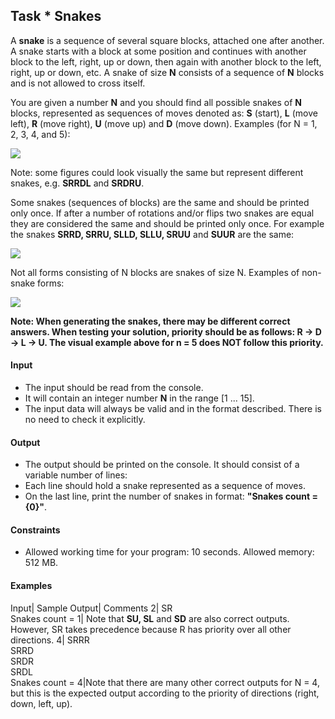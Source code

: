 ## Task	* Snakes
A **snake** is a sequence of several square blocks, attached one after another. A snake starts with a block at some position and continues with another block to the left, right, up or down, then again with another block to the left, right, up or down, etc. A snake of size **N** consists of a sequence of **N** blocks and is not allowed to cross itself.

You are given a number **N** and you should find all possible snakes of **N** blocks, represented as sequences of moves denoted as: **S** (start), **L** (move left), **R** (move right), **U** (move up) and **D** (move down). Examples (for N = 1, 2, 3, 4, and 5):
 
![](https://i.ibb.co/sJ6btNv/snakes1.png)
 
Note: some figures could look visually the same but represent different snakes, e.g. **SRRDL** and **SRDRU**.

Some snakes (sequences of blocks) are the same and should be printed only once. If after a number of rotations and/or flips two snakes are equal they are considered the same and should be printed only once. For example the snakes **SRRD, SRRU, SLLD, SLLU, SRUU** and **SUUR** are the same:
 
![](https://i.ibb.co/kV7hdS1/snakes2.png)
 
Not all forms consisting of N blocks are snakes of size N. Examples of non-snake forms:
 
![](https://i.ibb.co/NWL8Sv0/snakes3.png)

**Note: When generating the snakes, there may be different correct answers. When testing your solution, priority should be as follows: R -> D -> L -> U. The visual example above for n = 5 does NOT follow this priority.**

#### Input
-	The input should be read from the console.
-	It will contain an integer number **N** in the range [1 ... 15].
-	The input data will always be valid and in the format described. There is no need to check it explicitly.
#### Output
-	The output should be printed on the console. It should consist of a variable number of lines:
-	Each line should hold a snake represented as a sequence of moves.
-	On the last line, print the number of snakes in format: **"Snakes count = {0}"**.
#### Constraints
-	Allowed working time for your program: 10 seconds. Allowed memory: 512 MB.
#### Examples
Input|	Sample Output|	Comments
2|	SR<br>Snakes count = 1|	Note that **SU, SL** and **SD** are also correct outputs. However, SR takes precedence because R has priority over all other directions.
4|	SRRR<br>SRRD<br>SRDR<br>SRDL<br>Snakes count = 4|Note that there are many other correct outputs for N = 4, but this is the expected output according to the priority of directions (right, down, left, up).
